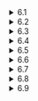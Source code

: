 <details>
  <summary>6.1</summary>
  Label the bottles from #1 to #20. Take i pills from each i-th bottle and we get 1 + 2 + ... + 20 = 231 pills in total. Measure the total weight w (grams) of those pills on the scale. Then ((w - 231) / 0.1)-th bottle is the one that has heavier pills.
</details>

<details>
  <summary>6.2</summary>
  We want to choose the easier one. It is the one with the higher probability. The probability that we win each of the games is p and p^3 + 3(1-p)p^2, respectively. Therefore, we should choose Game 1 if and only if p >= p^3 + 3(1-p)p^2, solving which we get 0 <= p <= 1/2.
</details>

<details>
  <summary>6.3</summary>
  No we can't. A domino covers exactly one black square wherever it is put, but if we cut off the corner, there will remain either 30 or 32 black squares, in neither of which cases we can put the 31 dominos.
</details>

<details>
  <summary>6.4</summary>
  In the general settings, out of 2^n equally likely possibilities of the ants' directions, there are only 2 with which no collision occurs. Namely, those are the cases where all the ants go in the same direction. Therefore, the probability of any collision is 1 - 1 / 2^(n-1). If n = 3, it is 1 - 1/4 = 3/4.
</details>

<details>
  <summary>6.5</summary>
  Below is a procedure to make four quarts of water. Each step has a sketch of the states of the 2 jugs, where '+' indicates that the jug has that many quarts of water in it.

  0. The jugs are empty
  ```
    -----
    ---
  ```
  1. Fill the 5-quart jug
  ```
    +++++
    ---
  ```
  2. Fill the 3-quart jug with the water in the 5-quart jug
  ```
    ++---
    +++
  ```
  3. Throw away the water in the 3-quart jug
  ```
    ++---
    ---
  ```
  4. Move the water in the 5-quart jug to the 3-quart jug
  ```
    -----
    ++-
  ```
  5. Fill the 5-quart jug
  ```
    +++++
    ++-
  ```
  6. Fill the 3-quart jug with the water in the 5-quart jug and we get four quarts in the 5-quart jug
  ```
    ++++-
    +++
  ```
</details>

<details>
  <summary>6.6</summary>
  Skipped for now.
</details>

<details>
  <summary>6.7</summary>
  The probability that a family ends up having n boys before giving birth to a girl is 1/2<sup>n+1</sup>. Thus the expected number of boys a family gets is Σ<sub>n=0</sub><sup>∞</sup>n/2<sup>n+1</sup>=1. Therefore, the sex ratio will be roughly 1:1.

  [exercise6_7.py](exercise6_7.py) simulates this.
</details>

<details>
  <summary>6.8</summary>
  We can find N in 14 steps with the following strategy. We drop the first egg from the 14, 27, 39, 50, 60, 69, 77, 84, 90, 95, 99-th floors in this order until it breaks. If it does not, that means we have found N=100 in 11 steps. If it does, we go back to the previous floor where the egg did not break and start to drop the second egg from the next floor, increasing the level one by one. For example, if the first egg breaks at the 77th floor, we start to drop the second egg from the 70th floor. If it breaks at the 75th floor, that means we have found N=75 in 13 steps, having tried 14, 27, 39, 50, 60, 69, 77, 70, 71, 72, 73, 74, 75-th floors.

  Now we prove that this is an optimal strategy. Suppose that there is a way to find N in 13 steps. The first floor we drop an egg from should be no higher than the 13th floor because if it breaks, we would need to start dropping the second egg from the 1st floor, increasing the level one by one (if not, we might fail to find N), which takes more than 13 steps. Therefore, the first floor to drop the egg should be 13th. The next floor should be 25th for a similar reason. We cannot go higher because the second egg should be dropped from the 14th floor if the first egg breaks. Thus the optimal strategy is to drop the first egg from the 13, 25, 36, 46, 55, 63, 70, 76, 81, 85, 88, 90, 91-th floors, in which case we would need more than 13 steps if N>91. Thus there is no strategy that can always find N in less than 13 steps.
</details>

<details>
  <summary>6.9</summary>

  [exercise6_9.py](exercise6_9.py) shows that there will be 10 doors open.
</details>
